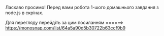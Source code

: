 Ласкаво просимо!
Перед вами робота 1-шого домашнього завдання з node.js в скрінах.

Для перегляду перейдіть за цим посиланням ======>
https://monosnap.com/list/64a5a90d5b30722b63ccf9b9
